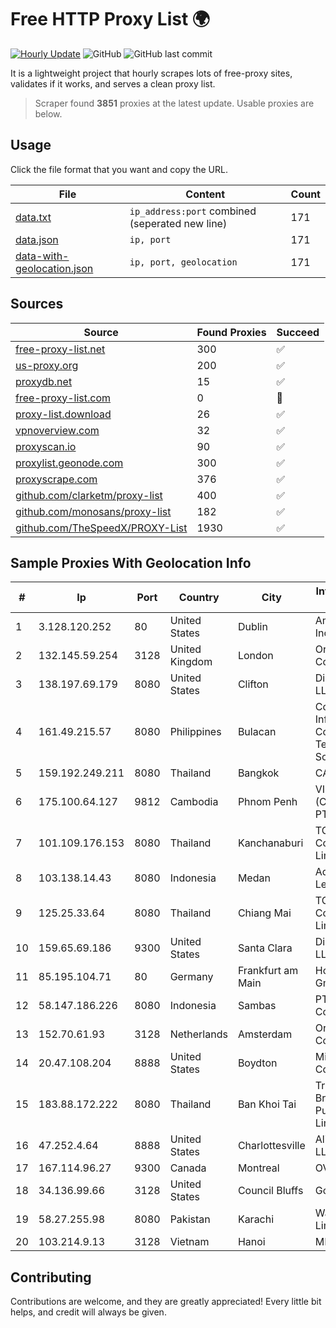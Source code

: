 
# Free HTTP Proxy List 🌍

[![Hourly Update](https://github.com/mertguvencli/http-proxy-list/actions/workflows/main.yml/badge.svg?branch=main)](https://github.com/mertguvencli/http-proxy-list/actions/workflows/main.yml)
![GitHub](https://img.shields.io/github/license/mertguvencli/http-proxy-list)
![GitHub last commit](https://img.shields.io/github/last-commit/mertguvencli/http-proxy-list)

It is a lightweight project that hourly scrapes lots of free-proxy sites, validates if it works, and serves a clean proxy list.


> Scraper found **3851** proxies at the latest update. Usable proxies are below.

## Usage

Click the file format that you want and copy the URL.


|File|Content|Count|
|----|-------|-----|
|[data.txt](https://raw.githubusercontent.com/mertguvencli/http-proxy-list/main/proxy-list/data.txt)|`ip_address:port` combined (seperated new line)|171|
|[data.json](https://raw.githubusercontent.com/mertguvencli/http-proxy-list/main/proxy-list/data.json)|`ip, port`|171|
|[data-with-geolocation.json](https://raw.githubusercontent.com/mertguvencli/http-proxy-list/main/proxy-list/data-with-geolocation.json)|`ip, port, geolocation`|171|

## Sources

|Source|Found Proxies|Succeed|
|------|-------------|-------|
|[free-proxy-list.net](https://free-proxy-list.net)|300|✅|
|[us-proxy.org](https://www.us-proxy.org)|200|✅|
|[proxydb.net](http://proxydb.net)|15|✅|
|[free-proxy-list.com](https://free-proxy-list.com/?page=&port=&type%5B%5D=http&type%5B%5D=https&up_time=0&search=Search)|0|🚫|
|[proxy-list.download](https://www.proxy-list.download/HTTP)|26|✅|
|[vpnoverview.com](https://vpnoverview.com/privacy/anonymous-browsing/free-proxy-servers)|32|✅|
|[proxyscan.io](https://www.proxyscan.io)|90|✅|
|[proxylist.geonode.com](https://proxylist.geonode.com/api/proxy-list?limit=300&page=1&sort_by=lastChecked&sort_type=desc&protocols=http,https)|300|✅|
|[proxyscrape.com](https://api.proxyscrape.com/v2/?request=displayproxies&protocol=http&timeout=10000&country=all&ssl=all&anonymity=all)|376|✅|
|[github.com/clarketm/proxy-list](https://raw.githubusercontent.com/clarketm/proxy-list/master/proxy-list-raw.txt)|400|✅|
|[github.com/monosans/proxy-list](https://raw.githubusercontent.com/monosans/proxy-list/main/proxies/http.txt)|182|✅|
|[github.com/TheSpeedX/PROXY-List](https://raw.githubusercontent.com/TheSpeedX/PROXY-List/master/http.txt)|1930|✅|


## Sample Proxies With Geolocation Info

|#|Ip|Port|Country|City|Internet Service Provider|
|-|--|----|-------|----|-------------------------|
|1|3.128.120.252|80|United States|Dublin|Amazon.com, Inc.|
|2|132.145.59.254|3128|United Kingdom|London|Oracle Corporation|
|3|138.197.69.179|8080|United States|Clifton|DigitalOcean, LLC|
|4|161.49.215.57|8080|Philippines|Bulacan|Converge Information and Communications Technology Solutions|
|5|159.192.249.211|8080|Thailand|Bangkok|CAT-BB|
|6|175.100.64.127|9812|Cambodia|Phnom Penh|VIETTEL (CAMBODIA) PTE., LTD|
|7|101.109.176.153|8080|Thailand|Kanchanaburi|TOT Public Company Limited|
|8|103.138.14.43|8080|Indonesia|Medan|Adidaya Infocom Lestari|
|9|125.25.33.64|8080|Thailand|Chiang Mai|TOT Public Company Limited|
|10|159.65.69.186|9300|United States|Santa Clara|DigitalOcean, LLC|
|11|85.195.104.71|80|Germany|Frankfurt am Main|Host Europe GmbH|
|12|58.147.186.226|8080|Indonesia|Sambas|PT. Transhybrid Communication|
|13|152.70.61.93|3128|Netherlands|Amsterdam|Oracle Corporation|
|14|20.47.108.204|8888|United States|Boydton|Microsoft Corporation|
|15|183.88.172.222|8080|Thailand|Ban Khoi Tai|Triple T Broadband Public Company Limited|
|16|47.252.4.64|8888|United States|Charlottesville|Alibaba.com LLC|
|17|167.114.96.27|9300|Canada|Montreal|OVH SAS|
|18|34.136.99.66|3128|United States|Council Bluffs|Google LLC|
|19|58.27.255.98|8080|Pakistan|Karachi|Wateen Telecom Limited|
|20|103.214.9.13|3128|Vietnam|Hanoi|MEGACORE|



## Contributing

Contributions are welcome, and they are greatly appreciated! Every
little bit helps, and credit will always be given.

